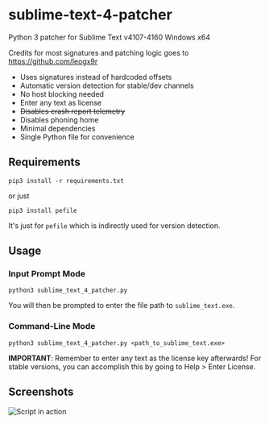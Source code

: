 # sublime-text-4-patcher
Python 3 patcher for Sublime Text v4107-4160 Windows x64

Credits for most signatures and patching logic goes to https://github.com/leogx9r

- Uses signatures instead of hardcoded offsets
- Automatic version detection for stable/dev channels
- No host blocking needed
- Enter any text as license
- ~~Disables crash report telemetry~~
- Disables phoning home
- Minimal dependencies
- Single Python file for convenience

## Requirements

```pip3 install -r requirements.txt```

or just

```pip3 install pefile```

It's just for `pefile` which is indirectly used for version detection.

## Usage

### Input Prompt Mode

```python3 sublime_text_4_patcher.py```

You will then be prompted to enter the file path to `sublime_text.exe`.

### Command-Line Mode

```python3 sublime_text_4_patcher.py <path_to_sublime_text.exe>```

**IMPORTANT**: Remember to enter any text as the license key afterwards! For stable versions, you can accomplish this by going to Help > Enter License. 

## Screenshots

![Script in action](https://user-images.githubusercontent.com/16717153/147089101-ada1e8fe-e101-47f1-8548-1f7f6dfaa85d.png)
